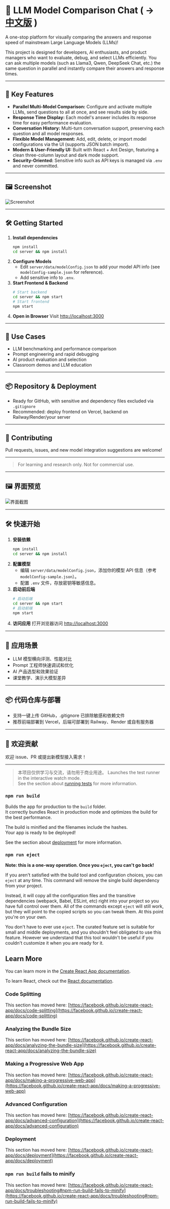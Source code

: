 # 🤖 LLM Model Comparison Chat           ( -> [中文版](./README-cn.md) )



A one-stop platform for visually comparing the answers and response speed of mainstream Large Language Models (LLMs)!

This project is designed for developers, AI enthusiasts, and product managers who want to evaluate, debug, and select LLMs efficiently. You can ask multiple models (such as Llama3, Qwen, DeepSeek Chat, etc.) the same question in parallel and instantly compare their answers and response times.

---

## 🚀 Key Features

- **Parallel Multi-Model Comparison:** Configure and activate multiple LLMs, send questions to all at once, and see results side by side.
- **Response Time Display:** Each model's answer includes its response time for easy performance evaluation.
- **Conversation History:** Multi-turn conversation support, preserving each question and all model responses.
- **Flexible Model Management:** Add, edit, delete, or import model configurations via the UI (supports JSON batch import).
- **Modern & User-Friendly UI:** Built with React + Ant Design, featuring a clean three-column layout and dark mode support.
- **Security-Oriented:** Sensitive info such as API keys is managed via `.env` and never committed.

---

## 🖼️ Screenshot

![Screenshot](./screenshot.png)

---

## 🛠️ Getting Started

1. **Install dependencies**
   ```bash
   npm install
   cd server && npm install
   ```
2. **Configure Models**
   - Edit `server/data/modelConfig.json` to add your model API info (see `modelConfig-sample.json` for reference).
   - Add sensitive info to `.env`.
3. **Start Frontend & Backend**
   ```bash
   # Start backend
   cd server && npm start
   # Start frontend
   npm start
   ```
4. **Open in Browser**
   Visit [http://localhost:3000](http://localhost:3000)

---

## 🌟 Use Cases
- LLM benchmarking and performance comparison
- Prompt engineering and rapid debugging
- AI product evaluation and selection
- Classroom demos and LLM education

---

## 📦 Repository & Deployment
- Ready for GitHub, with sensitive and dependency files excluded via `.gitignore`
- Recommended: deploy frontend on Vercel, backend on Railway/Render/your server

---

## 🤝 Contributing
Pull requests, issues, and new model integration suggestions are welcome!

---

> For learning and research only. Not for commercial use.

---

## 🖼️ 界面预览

![界面截图](./screenshot.png)

---

## 🛠️ 快速开始

1. **安装依赖**
   ```bash
   npm install
   cd server && npm install
   ```
2. **配置模型**
   - 编辑 `server/data/modelConfig.json`，添加你的模型 API 信息（参考 `modelConfig-sample.json`）。
   - 配置 `.env` 文件，存放密钥等敏感信息。
3. **启动前后端**
   ```bash
   # 启动后端
   cd server && npm start
   # 启动前端
   npm start
   ```
4. **访问应用**
   打开浏览器访问 [http://localhost:3000](http://localhost:3000)

---

## 🌟 应用场景
- LLM 模型横向评测、性能对比
- Prompt 工程师快速调试和优化
- AI 产品选型和效果验证
- 课堂教学、演示大模型差异

---

## 📦 代码仓库与部署
- 支持一键上传 GitHub，.gitignore 已排除敏感和依赖文件
- 推荐前端部署到 Vercel，后端可部署到 Railway、Render 或自有服务器

---

## 🤝 欢迎贡献
欢迎 issue、PR 或提出新模型接入需求！

---

> 本项目仅供学习与交流，请勿用于商业用途。
Launches the test runner in the interactive watch mode.\
See the section about [running tests](https://facebook.github.io/create-react-app/docs/running-tests) for more information.

### `npm run build`

Builds the app for production to the `build` folder.\
It correctly bundles React in production mode and optimizes the build for the best performance.

The build is minified and the filenames include the hashes.\
Your app is ready to be deployed!

See the section about [deployment](https://facebook.github.io/create-react-app/docs/deployment) for more information.

### `npm run eject`

**Note: this is a one-way operation. Once you `eject`, you can't go back!**

If you aren't satisfied with the build tool and configuration choices, you can `eject` at any time. This command will remove the single build dependency from your project.

Instead, it will copy all the configuration files and the transitive dependencies (webpack, Babel, ESLint, etc) right into your project so you have full control over them. All of the commands except `eject` will still work, but they will point to the copied scripts so you can tweak them. At this point you're on your own.

You don't have to ever use `eject`. The curated feature set is suitable for small and middle deployments, and you shouldn't feel obligated to use this feature. However we understand that this tool wouldn't be useful if you couldn't customize it when you are ready for it.

## Learn More

You can learn more in the [Create React App documentation](https://facebook.github.io/create-react-app/docs/getting-started).

To learn React, check out the [React documentation](https://reactjs.org/).

### Code Splitting

This section has moved here: [https://facebook.github.io/create-react-app/docs/code-splitting](https://facebook.github.io/create-react-app/docs/code-splitting)

### Analyzing the Bundle Size

This section has moved here: [https://facebook.github.io/create-react-app/docs/analyzing-the-bundle-size](https://facebook.github.io/create-react-app/docs/analyzing-the-bundle-size)

### Making a Progressive Web App

This section has moved here: [https://facebook.github.io/create-react-app/docs/making-a-progressive-web-app](https://facebook.github.io/create-react-app/docs/making-a-progressive-web-app)

### Advanced Configuration

This section has moved here: [https://facebook.github.io/create-react-app/docs/advanced-configuration](https://facebook.github.io/create-react-app/docs/advanced-configuration)

### Deployment

This section has moved here: [https://facebook.github.io/create-react-app/docs/deployment](https://facebook.github.io/create-react-app/docs/deployment)

### `npm run build` fails to minify

This section has moved here: [https://facebook.github.io/create-react-app/docs/troubleshooting#npm-run-build-fails-to-minify](https://facebook.github.io/create-react-app/docs/troubleshooting#npm-run-build-fails-to-minify)
